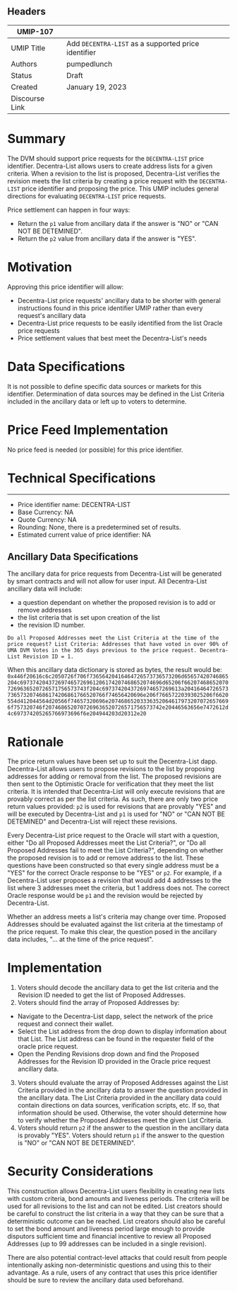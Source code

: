 ## Headers

| UMIP-107                |                                                               |
| ------------------- | ------------------------------------------------------------- |
| UMIP Title          | Add `DECENTRA-LIST` as a supported price identifier |
| Authors             | pumpedlunch                                                     |
| Status              | Draft                                                         |
| Created             | January 19, 2023                                            |
| Discourse Link   |             |

# Summary 

The DVM should support price requests for the `DECENTRA-LIST` price identifier. Decentra-List allows users to create address lists for a given criteria. When a revision to the list is proposed, Decentra-List verifies the revision meets the list criteria by creating a price request with the `DECENTRA-LIST` price identifier and proposing the price. This UMIP includes general directions for evaluating `DECENTRA-LIST` price requests. 

Price settlement can happen in four ways:
- Return the `p1` value from ancillary data if the answer is "NO" or "CAN NOT BE DETEMINED".
- Return the `p2` value from ancillary data if the answer is "YES".

# Motivation

Approving this price identifier will allow:
- Decentra-List price requests' ancillary data to be shorter with general instructions found in this price identifier UMIP rather than every request's ancillary data
- Decentra-List price requests to be easily identified from the list Oracle price requests
- Price settlement values that best meet the Decentra-List's needs 

# Data Specifications 

It is not possible to define specific data sources or markets for this identifier. Determination of data sources may be defined in the List Criteria included in the ancillary data or left up to voters to determine.

# Price Feed Implementation

No price feed is needed (or possible) for this price identifier.

# Technical Specifications

-----------------------------------------
- Price identifier name: DECENTRA-LIST
- Base Currency: NA
- Quote Currency: NA
- Rounding: None, there is a predetermined set of results.
- Estimated current value of price identifier: NA


## Ancillary Data Specifications

The ancillary data for price requests from Decentra-List will be generated by smart contracts and will not allow for user input. All Decentra-List ancillary data will include:
- a question dependant on whether the proposed revision is to add or remove addresses
- the list criteria that is set upon creation of the list 
- the revision ID number. 

`Do all Proposed Addresses meet the List Criteria at the time of the price request? List Criteria: Addresses that have voted in over 90% of UMA DVM Votes in the 365 days previous to the price request. Decentra-List Revision ID = 1.`

When this ancillary data dictionary is stored as bytes, the result would be: `0x446f20616c6c2050726f706f73656420416464726573736573206d65657420746865204c697374204372697465726961206174207468652074696d65206f662074686520707269636520726571756573743f204c6973742043726974657269613a204164647265737365732074686174206861766520766f74656420696e206f76657220393025206f6620554d412044564d20566f74657320696e207468652033363520646179732070726576696f757320746f2074686520707269636520726571756573742e20446563656e7472612d4c697374205265766973696f6e204944203d20312e20`

# Rationale

The price return values have been set up to suit the Decentra-List dapp. Decentra-List allows users to propose revisions to the list by proposing addresses for adding or removal from the list. The proposed revisions are then sent to the Optimistic Oracle for verification that they meet the list criteria. It is intended that Decentra-List will only execute revisions that are provably correct as per the list criteria. As such, there are only two price return values provided: `p2` is used for revisions that are provably "YES" and will be executed by Decentra-List and `p1` is used for "NO" or "CAN NOT BE DETEMINED" and Decentra-List will reject these revisions.

Every Decentra-List price request to the Oracle will start with a question, either "Do all Proposed Addresses meet the List Criteria?", or "Do all Proposed Addresses fail to meet the List Criteria?", depending on whether the proposed revision is to add or remove address to the list. These questions have been constructed so that every single address must be a "YES" for the correct Oracle response to be "YES" or `p2`. For example, if a Decentra-List user proposes a revision that would add 4 addresses to the list where 3 addresses meet the criteria, but 1 address does not. The correct Oracle response would be `p1` and the revision would be rejected by Decentra-List.

Whether an address meets a list's criteria may change over time. Proposed Addresses should be evaluated against the list criteria at the timestamp of the price request. To make this clear, the question posed in the ancillary data includes, "... at the time of the price request".

# Implementation

1. Voters should decode the ancillary data to get the list criteria and the Revision ID needed to get the list of Proposed Addresses.
2. Voters should find the array of Proposed Addresses by:
- Navigate to the Decentra-List dapp, select the network of the price request and connect their wallet.
- Select the List address from the drop down to display information about that List. The List address can be found in the requester field of the oracle price request.
- Open the Pending Revisions drop down and find the Proposed Addresses for the Revision ID provided in the Oracle price request ancillary data.
3. Voters should evaluate the array of Proposed Addresses against the List Criteria provided in the ancillary data to answer the question provided in the ancillary data. The List Criteria provided in the ancillary data could contain directions on data sources, verification scripts, etc. If so, that information should be used. Otherwise, the voter should determine how to verify whether the Proposed Addresses meet the given List Criteria.
4. Voters should return `p2` if the answer to the question in the ancillary data is provably "YES". Voters should return `p1` if the answer to the question is "NO" or "CAN NOT BE DETERMINED".

# Security Considerations

This construction allows Decentra-List users flexibility in creating new lists with custom criteria, bond amounts and liveness periods. The criteria will be used for all revisions to the list and can not be edited. List creators should be careful to construct the list criteria in a way that they can be sure that a deterministic outcome can be reached. List creators should also be careful to set the bond amount and liveness period large enough to provide disputors sufficient time and financial incentive to review all Proposed Addresses (up to 99 addresses can be included in a single revision).  

There are also potential contract-level attacks that could result from people intentionally asking non-deterministic questions and using this to their advantage. As a rule, users of any contract that uses this price identifier should be sure to review the ancillary data used beforehand. 
